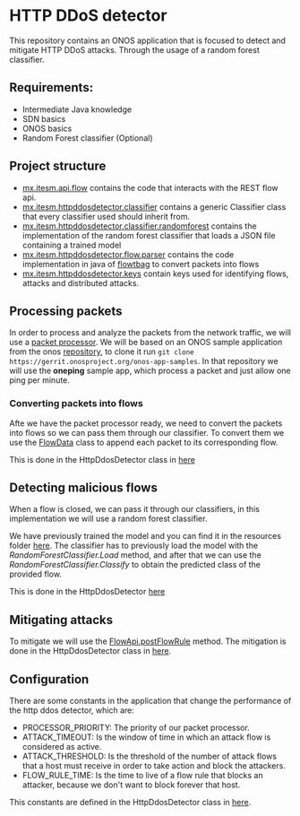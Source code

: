 # HTTP DDoS detector 
This repository contains an ONOS application that is focused to detect and mitigate HTTP DDoS attacks. Through the usage of a random forest classifier.

## Requirements:
- Intermediate Java knowledge
- SDN basics
- ONOS basics
- Random Forest classifier (Optional)

## Project structure
- [mx.itesm.api.flow](./src/main/java/mx/itesm/api/flow) contains the code that interacts with the REST flow api.
- [mx.itesm.httpddosdetector.classifier](./src/main/java/mx/itesm/httpddosdetector/classifier) contains a generic Classifier class that every classifier used should inherit from.
- [mx.itesm.httpddosdetector.classifier.randomforest](./src/main/java/mx/itesm/httpddosdetector/classifier/randomforest) contains the implementation of the random forest classifier that loads a JSON file containing a trained model
- [mx.itesm.httpddosdetector.flow.parser](./src/main/java/mx/itesm/httpddosdetector/flow/parser) contains the code implementation in java of [flowtbag](https://github.com/DanielArndt/flowtbag) to convert packets into flows
- [mx.itesm.httpddosdetector.keys](./src/main/java/mx/itesm/httpddosdetector/keys) contain keys used for identifying flows, attacks and distributed attacks.

## Processing packets 
In order to process and analyze the packets from the network traffic, we will use a [packet processor](http://api.onosproject.org/1.7.0/org/onosproject/net/packet/PacketProcessor.html). We will be based on an ONOS sample application from the onos [repository](https://wiki.onosproject.org/display/ONOS/Building+the+ONOS+Sample+Apps), to clone it run `git clone https://gerrit.onosproject.org/onos-app-samples`. In that repository we will use the **oneping** sample app, which process a packet and just allow one ping per minute.

### Converting packets into flows
Afte we have the packet processor ready, we need to convert the packets into flows so we can pass them through our classifier. To convert them we use the [FlowData](./flow/parser/FlowData.java) class to append each packet to its corresponding flow. 

This is done in the HttpDdosDetector class in [here](./src/main/java/mx/itesm/httpddosdetector/HttpDdosDetector.java#L139-L174)

## Detecting malicious flows
When a flow is closed, we can pass it through our classifiers, in this implementation we will use a random forest classifier. 

We have previously trained the model and you can find it in the resources folder [here](./src/main/resources/models/random_forest_bin.json). The classifier has to previously load the model with the _RandomForestClassifier.Load_ method, and after that we can use the _RandomForestClassifier.Classify_ to obtain the predicted class of the provided flow.

This is done in the HttpDdosDetector [here](./src/main/java/mx/itesm/httpddosdetector/HttpDdosDetector.java#L176-L206)

## Mitigating attacks

To mitigate we will use the [FlowApi.postFlowRule](./src/main/java/mx/itesm/api/flow/FlowApi.java#L63) method. The mitigation is done in the HttpDdosDetector class in [here](./src/main/java/mx/itesm/httpddosdetector/HttpDdosDetector.java#L208-L251). 

## Configuration
There are some constants in the application that change the performance of the http ddos detector, which are:
- PROCESSOR_PRIORITY: The priority of our packet processor.
- ATTACK_TIMEOUT: Is the window of time in which an attack flow is considered as active.
- ATTACK_THRESHOLD: Is the threshold of the number of attack flows that a host must receive in order to take action and block the attackers.
- FLOW_RULE_TIME: Is the time to live of a flow rule that blocks an attacker, because we don't want to block forever that host.

This constants are defined in the HttpDdosDetector class in [here](./src/main/java/mx/itesm/httpddosdetector/HttpDdosDetector.java#L70-L77).